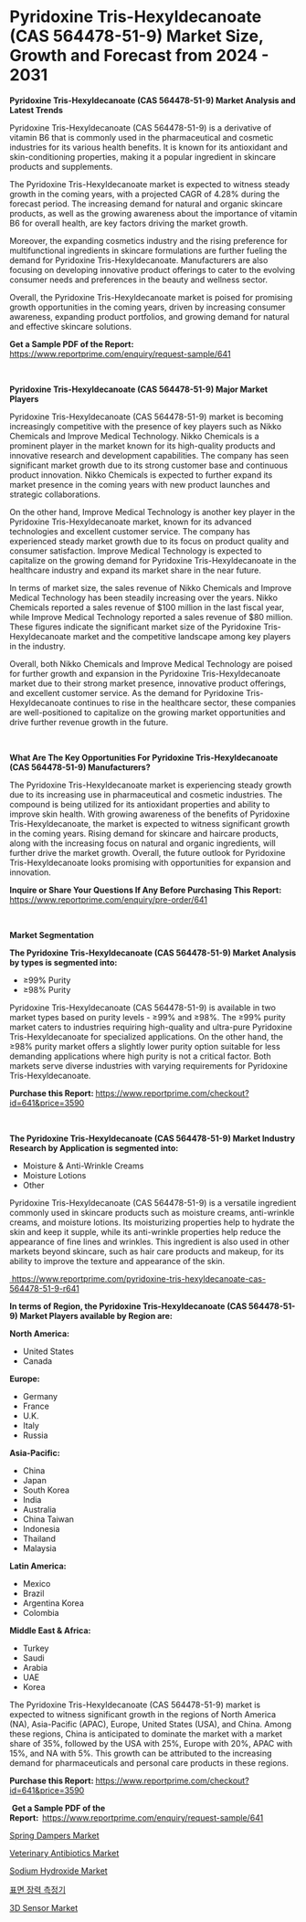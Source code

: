 <p><h1>Pyridoxine Tris-Hexyldecanoate (CAS 564478-51-9) Market Size, Growth and Forecast from 2024 - 2031</h1></p><p><strong>Pyridoxine Tris-Hexyldecanoate (CAS 564478-51-9) Market Analysis and Latest Trends</strong></p>
<p><p>Pyridoxine Tris-Hexyldecanoate (CAS 564478-51-9) is a derivative of vitamin B6 that is commonly used in the pharmaceutical and cosmetic industries for its various health benefits. It is known for its antioxidant and skin-conditioning properties, making it a popular ingredient in skincare products and supplements.</p><p>The Pyridoxine Tris-Hexyldecanoate market is expected to witness steady growth in the coming years, with a projected CAGR of 4.28% during the forecast period. The increasing demand for natural and organic skincare products, as well as the growing awareness about the importance of vitamin B6 for overall health, are key factors driving the market growth.</p><p>Moreover, the expanding cosmetics industry and the rising preference for multifunctional ingredients in skincare formulations are further fueling the demand for Pyridoxine Tris-Hexyldecanoate. Manufacturers are also focusing on developing innovative product offerings to cater to the evolving consumer needs and preferences in the beauty and wellness sector.</p><p>Overall, the Pyridoxine Tris-Hexyldecanoate market is poised for promising growth opportunities in the coming years, driven by increasing consumer awareness, expanding product portfolios, and growing demand for natural and effective skincare solutions.</p></p>
<p><strong>Get a Sample PDF of the Report:&nbsp;</strong> <a href="https://www.reportprime.com/enquiry/request-sample/641">https://www.reportprime.com/enquiry/request-sample/641</a></p>
<p>&nbsp;</p>
<p><strong>Pyridoxine Tris-Hexyldecanoate (CAS 564478-51-9) Major Market Players</strong></p>
<p><p>Pyridoxine Tris-Hexyldecanoate (CAS 564478-51-9) market is becoming increasingly competitive with the presence of key players such as Nikko Chemicals and Improve Medical Technology. Nikko Chemicals is a prominent player in the market known for its high-quality products and innovative research and development capabilities. The company has seen significant market growth due to its strong customer base and continuous product innovation. Nikko Chemicals is expected to further expand its market presence in the coming years with new product launches and strategic collaborations.</p><p>On the other hand, Improve Medical Technology is another key player in the Pyridoxine Tris-Hexyldecanoate market, known for its advanced technologies and excellent customer service. The company has experienced steady market growth due to its focus on product quality and consumer satisfaction. Improve Medical Technology is expected to capitalize on the growing demand for Pyridoxine Tris-Hexyldecanoate in the healthcare industry and expand its market share in the near future.</p><p>In terms of market size, the sales revenue of Nikko Chemicals and Improve Medical Technology has been steadily increasing over the years. Nikko Chemicals reported a sales revenue of $100 million in the last fiscal year, while Improve Medical Technology reported a sales revenue of $80 million. These figures indicate the significant market size of the Pyridoxine Tris-Hexyldecanoate market and the competitive landscape among key players in the industry.</p><p>Overall, both Nikko Chemicals and Improve Medical Technology are poised for further growth and expansion in the Pyridoxine Tris-Hexyldecanoate market due to their strong market presence, innovative product offerings, and excellent customer service. As the demand for Pyridoxine Tris-Hexyldecanoate continues to rise in the healthcare sector, these companies are well-positioned to capitalize on the growing market opportunities and drive further revenue growth in the future.</p></p>
<p>&nbsp;</p>
<p><strong>What Are The Key Opportunities For Pyridoxine Tris-Hexyldecanoate (CAS 564478-51-9) Manufacturers?</strong></p>
<p><p>The Pyridoxine Tris-Hexyldecanoate market is experiencing steady growth due to its increasing use in pharmaceutical and cosmetic industries. The compound is being utilized for its antioxidant properties and ability to improve skin health. With growing awareness of the benefits of Pyridoxine Tris-Hexyldecanoate, the market is expected to witness significant growth in the coming years. Rising demand for skincare and haircare products, along with the increasing focus on natural and organic ingredients, will further drive the market growth. Overall, the future outlook for Pyridoxine Tris-Hexyldecanoate looks promising with opportunities for expansion and innovation.</p></p>
<p><strong>Inquire or Share Your Questions If Any Before Purchasing This Report:</strong> <a href="https://www.reportprime.com/enquiry/pre-order/641">https://www.reportprime.com/enquiry/pre-order/641</a></p>
<p>&nbsp;</p>
<p><strong>Market Segmentation</strong></p>
<p><strong>The Pyridoxine Tris-Hexyldecanoate (CAS 564478-51-9) Market Analysis by types is segmented into:</strong></p>
<p><ul><li>≥99% Purity</li><li>≥98% Purity</li></ul></p>
<p><p>Pyridoxine Tris-Hexyldecanoate (CAS 564478-51-9) is available in two market types based on purity levels - ≥99% and ≥98%. The ≥99% purity market caters to industries requiring high-quality and ultra-pure Pyridoxine Tris-Hexyldecanoate for specialized applications. On the other hand, the ≥98% purity market offers a slightly lower purity option suitable for less demanding applications where high purity is not a critical factor. Both markets serve diverse industries with varying requirements for Pyridoxine Tris-Hexyldecanoate.</p></p>
<p><strong>Purchase this Report:&nbsp;</strong><a href="https://www.reportprime.com/checkout?id=641&price=3590">https://www.reportprime.com/checkout?id=641&price=3590</a></p>
<p>&nbsp;</p>
<p><strong>The Pyridoxine Tris-Hexyldecanoate (CAS 564478-51-9) Market Industry Research by Application is segmented into:</strong></p>
<p><ul><li>Moisture & Anti-Wrinkle Creams</li><li>Moisture Lotions</li><li>Other</li></ul></p>
<p><p>Pyridoxine Tris-Hexyldecanoate (CAS 564478-51-9) is a versatile ingredient commonly used in skincare products such as moisture creams, anti-wrinkle creams, and moisture lotions. Its moisturizing properties help to hydrate the skin and keep it supple, while its anti-wrinkle properties help reduce the appearance of fine lines and wrinkles. This ingredient is also used in other markets beyond skincare, such as hair care products and makeup, for its ability to improve the texture and appearance of the skin.</p></p>
<p><a href="https://www.reportprime.com/pyridoxine-tris-hexyldecanoate-cas-564478-51-9-r641">&nbsp;https://www.reportprime.com/pyridoxine-tris-hexyldecanoate-cas-564478-51-9-r641</a></p>
<p><strong>In terms of Region, the Pyridoxine Tris-Hexyldecanoate (CAS 564478-51-9) Market Players available by Region are:</strong></p>
<p>
    <p> <strong> North America: </strong>
        <ul>
            <li>United States</li>
            <li>Canada</li>
        </ul>
        </p> 
    <p> <strong> Europe: </strong>
        <ul>
            <li>Germany</li>
            <li>France</li>
            <li>U.K.</li>
            <li>Italy</li>
            <li>Russia</li>
        </ul>
        </p> 
    <p> <strong> Asia-Pacific: </strong>
        <ul>
            <li>China</li>
            <li>Japan</li>
            <li>South Korea</li>
            <li>India</li>
            <li>Australia</li>
            <li>China Taiwan</li>
            <li>Indonesia</li>
            <li>Thailand</li>
            <li>Malaysia</li>
        </ul>
        </p> 
    <p> <strong> Latin America: </strong>
        <ul>
            <li>Mexico</li>
            <li>Brazil</li>
            <li>Argentina Korea</li>
            <li>Colombia</li>
        </ul>
        </p> 
    <p> <strong> Middle East & Africa: </strong>
        <ul>
            <li>Turkey</li>
            <li>Saudi</li>
            <li>Arabia</li>
            <li>UAE</li>
            <li>Korea</li>
        </ul>
    </p>
    </p>
<p><p>The Pyridoxine Tris-Hexyldecanoate (CAS 564478-51-9) market is expected to witness significant growth in the regions of North America (NA), Asia-Pacific (APAC), Europe, United States (USA), and China. Among these regions, China is anticipated to dominate the market with a market share of 35%, followed by the USA with 25%, Europe with 20%, APAC with 15%, and NA with 5%. This growth can be attributed to the increasing demand for pharmaceuticals and personal care products in these regions.</p></p>
<p><strong>Purchase this Report: </strong><a href="https://www.reportprime.com/checkout?id=641&price=3590">https://www.reportprime.com/checkout?id=641&price=3590</a></p>
<p>&nbsp;<strong>Get a Sample PDF of the Report:&nbsp;&nbsp;</strong><a href="https://www.reportprime.com/enquiry/request-sample/641">https://www.reportprime.com/enquiry/request-sample/641</a></p>
<p><strong></strong></p>
<p><p><a href="https://www.linkedin.com/pulse/global-spring-dampers-market-size-amp-share-analysis--ii2gf">Spring Dampers Market</a></p><p><a href="https://medium.com/@mayekuhic78/veterinary-antibiotics-market-share-size-trends-industry-analysis-report-by-application-farm-20aba15f8bfe">Veterinary Antibiotics Market</a></p><p><a href="https://issuu.com/reportprime-2/docs/sodium-hydroxide-market-size-2030.pptx">Sodium Hydroxide Market</a></p><p><a href="https://medium.com/@sherlock567567/%ED%91%9C%EB%A9%B4%EC%9E%A5%EB%A0%A5%EA%B3%84-%EC%8B%9C%EC%9E%A5-%EA%B7%9C%EB%AA%A8-%EC%A0%90%EC%9C%A0%EC%9C%A8-%EB%B0%8F-%ED%8A%B8%EB%A0%8C%EB%93%9C-%EB%B6%84%EC%84%9D-%EB%B3%B4%EA%B3%A0%EC%84%9C-%EC%B5%9C%EC%A2%85-%EC%82%AC%EC%9A%A9%EC%B2%98-%ED%99%94%ED%95%99-%EC%82%B0%EC%97%85-%EC%8B%9D%ED%92%88-%EB%B0%8F-%EC%9D%8C%EB%A3%8C-%EC%A0%9C%EC%95%BD-%EC%82%B0%EC%97%85-%EC%86%8C%EB%B9%84%EC%9E%AC-%EC%82%B0%EC%97%85-%EA%B8%B0%ED%83%80-%EC%9B%90%EB%A3%8C%EB%B3%84-%EB%B0%8F-2031%EB%85%84%EA%B9%8C%EC%A7%80-%EC%98%88%EC%B8%A1%EA%B9%8C%EC%A7%80-b55a37b87953">표면 장력 측정기</a></p><p><a href="https://medium.com/@enosstark/strategic-insights-into-global-3d-sensor-market-trends-2024-2031-covered-in-190-pages-a8632176dc24">3D Sensor Market</a></p></p>
